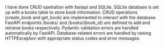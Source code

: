 I have done CRUD opetration with fastapi and SQLite.
SQLite database is set up with a books table to store book information.
CRUD operations (create_book and get_book) are implemented to interact with the database.
FastAPI endpoints /books/ and /books/{book_id} are defined to add and retrieve books respectively.
Pydantic validation errors are handled automatically by FastAPI.
Database-related errors are handled by raising HTTPException with appropriate status codes and error messages.

